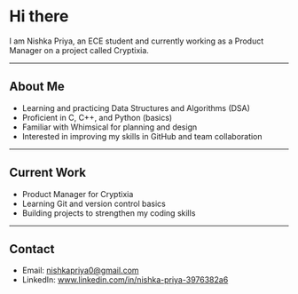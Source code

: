 # Hi there

I am Nishka Priya, an ECE student and currently working as a Product Manager on a project called Cryptixia.

---

## About Me

- Learning and practicing Data Structures and Algorithms (DSA)
- Proficient in C, C++, and Python (basics)
- Familiar with Whimsical for planning and design
- Interested in improving my skills in GitHub and team collaboration

---

## Current Work

- Product Manager for Cryptixia
- Learning Git and version control basics
- Building projects to strengthen my coding skills

---

## Contact

- Email: nishkapriya0@gmail.com
- LinkedIn: www.linkedin.com/in/nishka-priya-3976382a6
